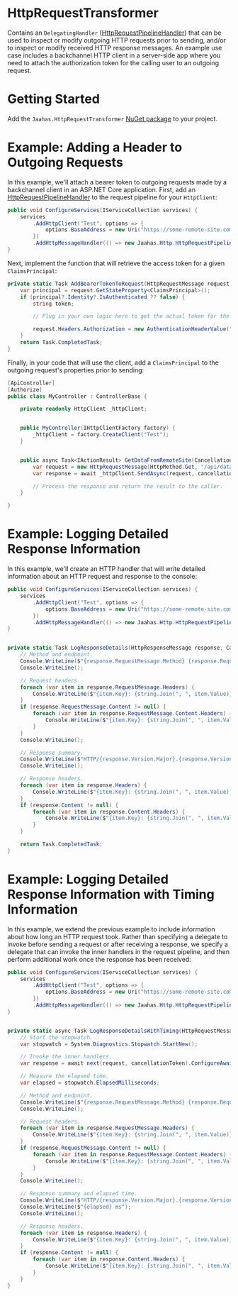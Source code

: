 # HttpRequestTransformer

Contains an `DelegatingHandler` ([HttpRequestPipelineHandler](./src/HttpRequestTransformer/HttpRequestPipelineHandler.cs)) that can be used to inspect or modify outgoing HTTP requests prior to sending, and/or to inspect or modify received HTTP response messages. An example use case includes a backchannel HTTP client in a server-side app where you need to attach the authorization token for the calling user to an outgoing request.


# Getting Started

Add the `Jaahas.HttpRequestTransformer` [NuGet package](https://www.nuget.org/packages/Jaahas.HttpRequestTransformer) to your project.


# Example: Adding a Header to Outgoing Requests

In this example, we'll attach a bearer token to outgoing requests made by a backchannel client in an ASP.NET Core application. First, add an [HttpRequestPipelineHandler](./src/HttpRequestTransformer/HttpRequestPipelineHandler.cs) to the request pipeline for your `HttpClient`:

```csharp
public void ConfigureServices(IServiceCollection services) {
    services
        .AddHttpClient("Test", options => {
            options.BaseAddress = new Uri("https://some-remote-site.com");
        })
        .AddHttpMessageHandler(() => new Jaahas.Http.HttpRequestPipelineHandler(AddBearerTokenToRequest));
}
```

Next, implement the function that will retrieve the access token for a given `ClaimsPrincipal`:

```csharp
private static Task AddBearerTokenToRequest(HttpRequestMessage request, CancellationToken cancellationToken) {
    var principal = request.GetStateProperty<ClaimsPrincipal>();
    if (principal?.Identity?.IsAuthenticated ?? false) {
        string token;

        // Plug in your own logic here to get the actual token for the principal...

        request.Headers.Authorization = new AuthenticationHeaderValue("Bearer", token);
    }
    return Task.CompletedTask;
}
```

Finally, in your code that will use the client, add a `ClaimsPrincipal` to the outgoing request's properties prior to sending:

```csharp
[ApiController]
[Authorize]
public class MyController : ControllerBase {

    private readonly HttpClient _httpClient;


    public MyController(IHttpClientFactory factory) {
        _httpClient = factory.CreateClient("Test");
    }


    public async Task<IActionResult> GetDataFromRemoteSite(CancellationToken cancellationToken) {
        var request = new HttpRequestMessage(HttpMethod.Get, "/api/data").AddStateProperty(User);
        var response = await _httpClient.SendAsync(request, cancellationToken);

        // Process the response and return the result to the caller.
    } 

}
```


# Example: Logging Detailed Response Information

In this example, we'll create an HTTP handler that will write detailed information about an HTTP request and response to the console:

```csharp
public void ConfigureServices(IServiceCollection services) {
    services
        .AddHttpClient("Test", options => {
            options.BaseAddress = new Uri("https://some-remote-site.com");
        })
        .AddHttpMessageHandler(() => new Jaahas.Http.HttpRequestPipelineHandler(LogResponseDetails));
}


private static Task LogResponseDetails(HttpResponseMessage response, CancellationToken cancellationToken) {
    // Method and endpoint.
    Console.WriteLine($"{response.RequestMessage.Method} {response.RequestMessage.RequestUri}");
    Console.WriteLine();

    // Request headers.
    foreach (var item in response.RequestMessage.Headers) {
        Console.WriteLine($"{item.Key}: {string.Join(", ", item.Value)}");
    }
    if (response.RequestMessage.Content != null) {
        foreach (var item in response.RequestMessage.Content.Headers) {
            Console.WriteLine($"{item.Key}: {string.Join(", ", item.Value)}");
        }
    }
    Console.WriteLine();

    // Response summary.
    Console.WriteLine($"HTTP/{response.Version.Major}.{response.Version.Minor} {(int) response.StatusCode} {response.ReasonPhrase}");
    Console.WriteLine();

    // Response headers.
    foreach (var item in response.Headers) {
        Console.WriteLine($"{item.Key}: {string.Join(", ", item.Value)}");
    }
    if (response.Content != null) {
        foreach (var item in response.Content.Headers) {
            Console.WriteLine($"{item.Key}: {string.Join(", ", item.Value)}");
        }
    }

    return Task.CompletedTask;
}
```


# Example: Logging Detailed Response Information with Timing Information

In this example, we extend the previous example to include information about how long an HTTP request took. Rather than specifying a delegate to invoke before sending a request or after receiving a response, we specify a delegate that can invoke the inner handlers in the request pipeline, and then perform additional work once the response has been received:

```csharp
public void ConfigureServices(IServiceCollection services) {
    services
        .AddHttpClient("Test", options => {
            options.BaseAddress = new Uri("https://some-remote-site.com");
        })
        .AddHttpMessageHandler(() => new Jaahas.Http.HttpRequestPipelineHandler(LogResponseDetailsWithTiming));
}


private static async Task LogResponseDetailsWithTiming(HttpRequestMessage request, HttpMessageHandlerDelegate next, CancellationToken cancellationToken) {
    // Start the stopwatch.
    var stopwatch = System.Diagnostics.Stopwatch.StartNew();

    // Invoke the inner handlers.
    var response = await next(request, cancellationToken).ConfigureAwait(false);

    // Measure the elapsed time.
    var elapsed = stopwatch.ElapsedMilliseconds;

    // Method and endpoint.
    Console.WriteLine($"{response.RequestMessage.Method} {response.RequestMessage.RequestUri}");
    Console.WriteLine();

    // Request headers.
    foreach (var item in response.RequestMessage.Headers) {
        Console.WriteLine($"{item.Key}: {string.Join(", ", item.Value)}");
    }
    if (response.RequestMessage.Content != null) {
        foreach (var item in response.RequestMessage.Content.Headers) {
            Console.WriteLine($"{item.Key}: {string.Join(", ", item.Value)}");
        }
    }
    Console.WriteLine();

    // Response summary and elapsed time.
    Console.WriteLine($"HTTP/{response.Version.Major}.{response.Version.Minor} {(int) response.StatusCode} {response.ReasonPhrase}");
    Console.WriteLine($"{elapsed} ms");
    Console.WriteLine();

    // Response headers.
    foreach (var item in response.Headers) {
        Console.WriteLine($"{item.Key}: {string.Join(", ", item.Value)}");
    }
    if (response.Content != null) {
        foreach (var item in response.Content.Headers) {
            Console.WriteLine($"{item.Key}: {string.Join(", ", item.Value)}");
        }
    }
}
```
